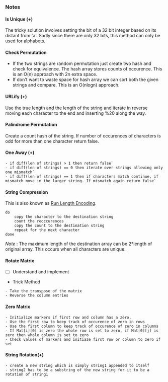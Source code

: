 ### Notes

#### Is Unique (+)

The tricky solution involves setting the bit of a 32 bit integer based on its distant from 'a'. Sadly since there are only 32 bits, this method can only be used for alphabets.

#### Check Permutation

* If the two strings are random permutation just create two hash and check for equivalence. The hash array stores counts of occurence. This is an O(n) approach with 2n extra space.
* If don't want to waste space for hash array we can sort both the given strings and compare. This is an O(nlogn) approach.

#### URLify (+)

Use the true length and the length of the string and iterate in reverse moving each character to the end and inserting %20 along the way.

#### Palindrome Permutation

Create a count hash of the string. If number of occurences of characters is odd for more than one character return false.

#### One Away (+)

```
- if diff(len of strings) > 1 then return false`
- if diff(len of strings) == 0 then iterate over strings allowing only one mismatch`
- if diff(len of strings) == 1 then if characters match continue, if mismatch move in the larger string. If mismatch again return false`
```

#### String Compression

This is also known as [Run Length Encoding](https://en.wikipedia.org/wiki/Run-length_encoding).
```
do
	copy the character to the destination string
	count the reoccurences
	copy the count to the destination string
	repeat for the next character
done
```

_Note_ : The maximum length of the destination array can be 2*length of original array. This occurs when all characters are unique.

#### Rotate Matrix

- [ ] Understand and implement

* Trick Method

```
- Take the transpose of the matrix
- Reverse the column entries
```


#### Zero Matrix

```
- Initialize markers if first row and column has a zero.
- Use the first row to keep track of occurence of zero in rows
- Use the first column to keep track of occurence of zero in columns
- If Mat[i][0] is zero the whole row is set to zero, if Mat[0][j] is zero then whole column is set to zero
- Check values of markers and initiaze first row or column to zero if set
```

#### String Rotation(+)

```
- create a new string which is simply string1 appended to itself
- string2 has to be a substring of the new string for it to be a rotation of string1
```
